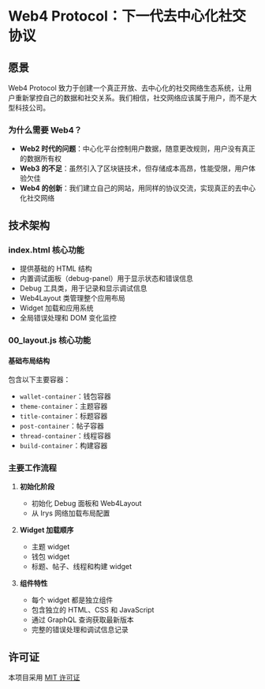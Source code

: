 # Web4 Protocol：下一代去中心化社交协议

## 愿景
Web4 Protocol 致力于创建一个真正开放、去中心化的社交网络生态系统，让用户重新掌控自己的数据和社交关系。我们相信，社交网络应该属于用户，而不是大型科技公司。

### 为什么需要 Web4？
- **Web2 时代的问题**：中心化平台控制用户数据，随意更改规则，用户没有真正的数据所有权
- **Web3 的不足**：虽然引入了区块链技术，但存储成本高昂，性能受限，用户体验欠佳
- **Web4 的创新**：我们建立自己的网站，用同样的协议交流，实现真正的去中心化社交网络

## 技术架构

### index.html 核心功能
- 提供基础的 HTML 结构
- 内置调试面板（debug-panel）用于显示状态和错误信息
- Debug 工具类，用于记录和显示调试信息
- Web4Layout 类管理整个应用布局
- Widget 加载和应用系统
- 全局错误处理和 DOM 变化监控

### 00_layout.js 核心功能
#### 基础布局结构
包含以下主要容器：
- `wallet-container`：钱包容器
- `theme-container`：主题容器
- `title-container`：标题容器
- `post-container`：帖子容器
- `thread-container`：线程容器
- `build-container`：构建容器


### 主要工作流程
1. **初始化阶段**
   - 初始化 Debug 面板和 Web4Layout
   - 从 Irys 网络加载布局配置

2. **Widget 加载顺序**
   - 主题 widget
   - 钱包 widget
   - 标题、帖子、线程和构建 widget

3. **组件特性**
   - 每个 widget 都是独立组件
   - 包含独立的 HTML、CSS 和 JavaScript
   - 通过 GraphQL 查询获取最新版本
   - 完整的错误处理和调试信息记录

## 许可证
本项目采用 [MIT 许可证](LICENSE)

